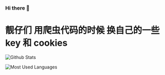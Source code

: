 ### Hi there 👋
# 靓仔们 用爬虫代码的时候 换自己的一些 key 和 cookies
<!--
**OoShawnoO/OoShawnoO** is a ✨ _special_ ✨ repository because its `README.md` (this file) appears on your GitHub profile.

Here are some ideas to get you started:

- 🔭 I’m currently working on ...
- 🌱 I’m currently learning ...
- 👯 I’m looking to collaborate on ...
- 🤔 I’m looking for help with ...
- 💬 Ask me about ...
- 📫 How to reach me: ...
- 😄 Pronouns: ...
- ⚡ Fun fact: ...
-->
![Github Stats](https://github-readme-stats.vercel.app/api?username=OoShawnoO&show_icons=true&theme=dark&count_private=true)


![Most Used Languages](https://github-readme-stats.vercel.app/api/top-langs/?username=OoShawnoO&theme=dark&layout=compact)

